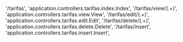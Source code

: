 '/tarifas', 'application.controllers.tarifas.index.Index',
'/tarifas/view/(.+)', 'application.controllers.tarifas.view.View',
'/tarifas/edit/(.+)', 'application.controllers.tarifas.edit.Edit',
'/tarifas/delete/(.+)', 'application.controllers.tarifas.delete.Delete',
'/tarifas/insert', 'application.controllers.tarifas.insert.Insert',